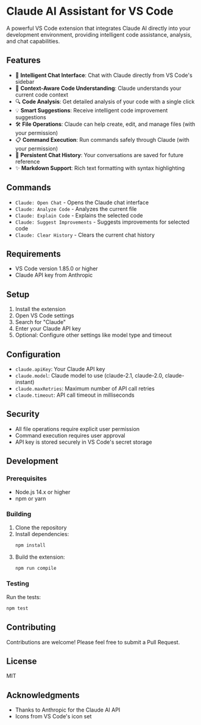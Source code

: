 # Claude AI Assistant for VS Code

A powerful VS Code extension that integrates Claude AI directly into your development environment, providing intelligent code assistance, analysis, and chat capabilities.

## Features

- 🤖 **Intelligent Chat Interface**: Chat with Claude directly from VS Code's sidebar
- 📝 **Context-Aware Code Understanding**: Claude understands your current code context
- 🔍 **Code Analysis**: Get detailed analysis of your code with a single click
- 💡 **Smart Suggestions**: Receive intelligent code improvement suggestions
- 🛠️ **File Operations**: Claude can help create, edit, and manage files (with your permission)
- 📋 **Command Execution**: Run commands safely through Claude (with your permission)
- 💾 **Persistent Chat History**: Your conversations are saved for future reference
- ✨ **Markdown Support**: Rich text formatting with syntax highlighting

## Commands

- `Claude: Open Chat` - Opens the Claude chat interface
- `Claude: Analyze Code` - Analyzes the current file
- `Claude: Explain Code` - Explains the selected code
- `Claude: Suggest Improvements` - Suggests improvements for selected code
- `Claude: Clear History` - Clears the current chat history

## Requirements

- VS Code version 1.85.0 or higher
- Claude API key from Anthropic

## Setup

1. Install the extension
2. Open VS Code settings
3. Search for "Claude"
4. Enter your Claude API key
5. Optional: Configure other settings like model type and timeout

## Configuration

- `claude.apiKey`: Your Claude API key
- `claude.model`: Claude model to use (claude-2.1, claude-2.0, claude-instant)
- `claude.maxRetries`: Maximum number of API call retries
- `claude.timeout`: API call timeout in milliseconds

## Security

- All file operations require explicit user permission
- Command execution requires user approval
- API key is stored securely in VS Code's secret storage

## Development

### Prerequisites

- Node.js 14.x or higher
- npm or yarn

### Building

1. Clone the repository
2. Install dependencies:
   ```bash
   npm install
   ```
3. Build the extension:
   ```bash
   npm run compile
   ```

### Testing

Run the tests:
```bash
npm test
```

## Contributing

Contributions are welcome! Please feel free to submit a Pull Request.

## License

MIT

## Acknowledgments

- Thanks to Anthropic for the Claude AI API
- Icons from VS Code's icon set
